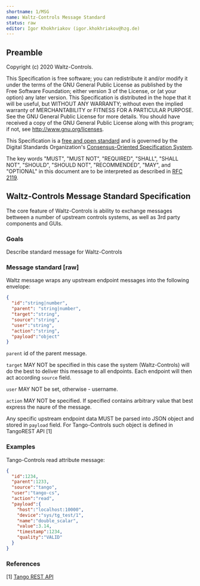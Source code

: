 ```yaml
---
shortname: 1/MSG
name: Waltz-Controls Message Standard
status: raw
editor: Igor Khokhriakov (igor.khokhriakov@hzg.de)
---
```


## Preamble

Copyright (c) 2020 Waltz-Controls.

This Specification is free software; you can redistribute it and/or modify it under the terms of the GNU General Public License as published by the Free Software Foundation; either version 3 of the License, or (at your option) any later version. This Specification is distributed in the hope that it will be useful, but WITHOUT ANY WARRANTY; without even the implied warranty of MERCHANTABILITY or FITNESS FOR A PARTICULAR PURPOSE. See the GNU General Public License for more details. You should have received a copy of the GNU General Public License along with this program; if not, see <http://www.gnu.org/licenses>.

This Specification is a [free and open standard](http://www.digistan.org/open-standard:definition) and is governed by the Digital Standards Organization's [Consensus-Oriented Specification System](http://www.digistan.org/spec:1/COSS).

The key words "MUST", "MUST NOT", "REQUIRED", "SHALL", "SHALL NOT", "SHOULD", "SHOULD NOT", "RECOMMENDED", "MAY", and "OPTIONAL" in this document are to be interpreted as described in [RFC 2119](http://tools.ietf.org/html/rfc2119).

## Waltz-Controls Message Standard Specification

The core feature of Waltz-Controls is ability to exchange messages bettween a number of upstream controls systems, as well as 3rd party components and GUIs.


### Goals

Describe standard message for Waltz-Controls

### Message standard [raw]

Waltz message wraps any upstream endpoint messages into the following envelope:

```json
{
  "id":"string|number",
  "parent": "string|number",
  "target":"string",
  "source":"string",
  "user":"string",
  "action":"string",
  "payload":"object"
}
```

`parent` id of the parent message.

`target` MAY NOT be specified in this case the system (Waltz-Controls) will do the best to deliver this message to all endpoints. Each endpoint will then act according `source` field.

`user` MAY NOT be set, otherwise - username.

`action` MAY NOT be specified. If specified contains arbitrary value that best express the naure of the message.

Any specific upstream endpoint data MUST be parsed into JSON object and stored in `payload` field. For Tango-Controls such object is defined in TangoREST API [1]


### Examples

Tango-Controls read attribute message:

```json
{
  "id":1234,
  "parent":1233,
  "source":"tango",
  "user":"tango-cs",
  "action":"read",
  "payload":{
    "host":"localhost:10000",
    "device":"sys/tg_test/1",
    "name":"double_scalar",
    "value":3.14,
    "timestamp":1234,
    "quality":"VALID"
  }
}
```

### References

[1] [Tango REST API](https://github.com/tango-controls/rest-api)
